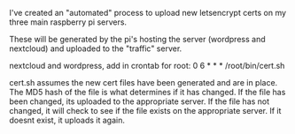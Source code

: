 I've created an "automated" process to upload new letsencrypt certs on my three main raspberry pi servers. 

These will be generated by the pi's hosting the server (wordpress and nextcloud) and uploaded to the "traffic" server. 

nextcloud and wordpress, add in crontab for root:
0 6 * * * /root/bin/cert.sh

cert.sh assumes the new cert files have been generated and are in place. The MD5 hash of the file is what determines if it has changed.
If the file has been changed, its uploaded to the appropriate server.
If the file has not changed, it will check to see if the file exists on the appropriate server. If it doesnt exist, it uploads it again.

